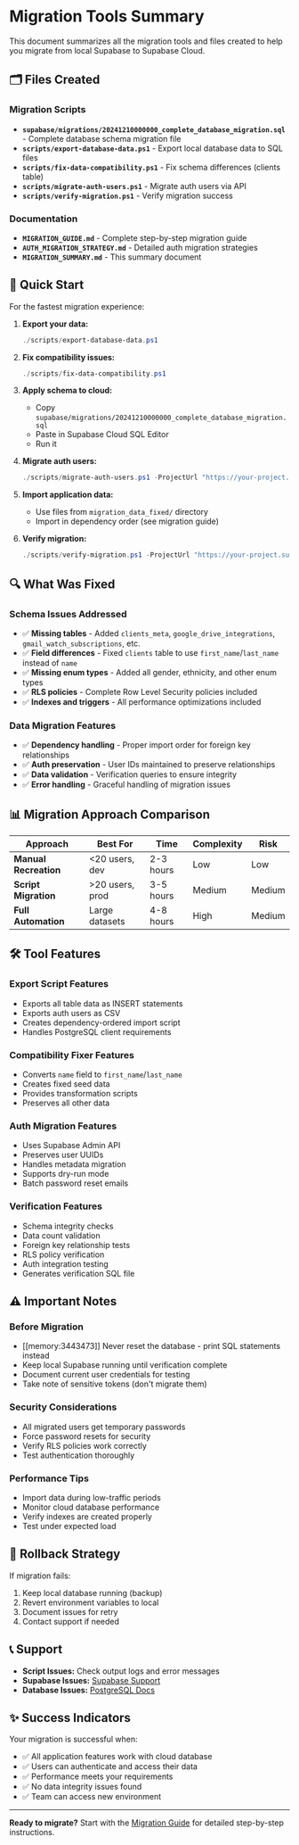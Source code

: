 # Migration Tools Summary

This document summarizes all the migration tools and files created to help you migrate from local Supabase to Supabase Cloud.

## 🗂️ Files Created

### Migration Scripts
- **`supabase/migrations/20241210000000_complete_database_migration.sql`** - Complete database schema migration file
- **`scripts/export-database-data.ps1`** - Export local database data to SQL files
- **`scripts/fix-data-compatibility.ps1`** - Fix schema differences (clients table)
- **`scripts/migrate-auth-users.ps1`** - Migrate auth users via API
- **`scripts/verify-migration.ps1`** - Verify migration success

### Documentation
- **`MIGRATION_GUIDE.md`** - Complete step-by-step migration guide
- **`AUTH_MIGRATION_STRATEGY.md`** - Detailed auth migration strategies
- **`MIGRATION_SUMMARY.md`** - This summary document

## 🎯 Quick Start

For the fastest migration experience:

1. **Export your data:**
   ```powershell
   ./scripts/export-database-data.ps1
   ```

2. **Fix compatibility issues:**
   ```powershell
   ./scripts/fix-data-compatibility.ps1
   ```

3. **Apply schema to cloud:**
   - Copy `supabase/migrations/20241210000000_complete_database_migration.sql`
   - Paste in Supabase Cloud SQL Editor
   - Run it

4. **Migrate auth users:**
   ```powershell
   ./scripts/migrate-auth-users.ps1 -ProjectUrl "https://your-project.supabase.co" -ServiceKey "your-key"
   ```

5. **Import application data:**
   - Use files from `migration_data_fixed/` directory
   - Import in dependency order (see migration guide)

6. **Verify migration:**
   ```powershell
   ./scripts/verify-migration.ps1 -ProjectUrl "https://your-project.supabase.co" -ServiceKey "your-key"
   ```

## 🔍 What Was Fixed

### Schema Issues Addressed
- ✅ **Missing tables** - Added `clients_meta`, `google_drive_integrations`, `gmail_watch_subscriptions`, etc.
- ✅ **Field differences** - Fixed `clients` table to use `first_name`/`last_name` instead of `name`
- ✅ **Missing enum types** - Added all gender, ethnicity, and other enum types
- ✅ **RLS policies** - Complete Row Level Security policies included
- ✅ **Indexes and triggers** - All performance optimizations included

### Data Migration Features
- ✅ **Dependency handling** - Proper import order for foreign key relationships
- ✅ **Auth preservation** - User IDs maintained to preserve relationships
- ✅ **Data validation** - Verification queries to ensure integrity
- ✅ **Error handling** - Graceful handling of migration issues

## 📊 Migration Approach Comparison

| Approach | Best For | Time | Complexity | Risk |
|----------|----------|------|------------|------|
| **Manual Recreation** | <20 users, dev | 2-3 hours | Low | Low |
| **Script Migration** | >20 users, prod | 3-5 hours | Medium | Medium |
| **Full Automation** | Large datasets | 4-8 hours | High | Medium |

## 🛠️ Tool Features

### Export Script Features
- Exports all table data as INSERT statements
- Exports auth users as CSV
- Creates dependency-ordered import script
- Handles PostgreSQL client requirements

### Compatibility Fixer Features  
- Converts `name` field to `first_name`/`last_name`
- Creates fixed seed data
- Provides transformation scripts
- Preserves all other data

### Auth Migration Features
- Uses Supabase Admin API
- Preserves user UUIDs
- Handles metadata migration
- Supports dry-run mode
- Batch password reset emails

### Verification Features
- Schema integrity checks
- Data count validation
- Foreign key relationship tests
- RLS policy verification
- Auth integration testing
- Generates verification SQL file

## ⚠️ Important Notes

### Before Migration
- [[memory:3443473]] Never reset the database - print SQL statements instead
- Keep local Supabase running until verification complete
- Document current user credentials for testing
- Take note of sensitive tokens (don't migrate them)

### Security Considerations
- All migrated users get temporary passwords
- Force password resets for security
- Verify RLS policies work correctly
- Test authentication thoroughly

### Performance Tips
- Import data during low-traffic periods
- Monitor cloud database performance
- Verify indexes are created properly
- Test under expected load

## 🔄 Rollback Strategy

If migration fails:
1. Keep local database running (backup)
2. Revert environment variables to local
3. Document issues for retry
4. Contact support if needed

## 📞 Support

- **Script Issues:** Check output logs and error messages
- **Supabase Issues:** [Supabase Support](https://supabase.com/support)
- **Database Issues:** [PostgreSQL Docs](https://postgresql.org/docs/)

## ✨ Success Indicators

Your migration is successful when:
- ✅ All application features work with cloud database
- ✅ Users can authenticate and access their data  
- ✅ Performance meets your requirements
- ✅ No data integrity issues found
- ✅ Team can access new environment

---

**Ready to migrate?** Start with the [Migration Guide](MIGRATION_GUIDE.md) for detailed step-by-step instructions. 